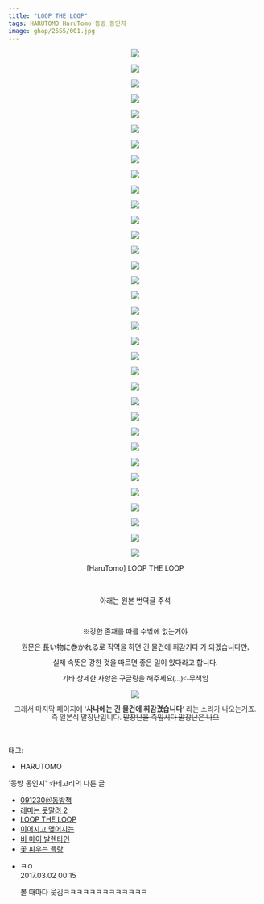 ```yaml
---
title: "LOOP THE LOOP"
tags: HARUTOMO HaruTomo 동방_동인지
image: ghap/2555/001.jpg
---
```

<div class="article">
<p style="text-align: center; clear: none; float: none;"><img src="{{ site.nasurl }}/ghap/2555/001.jpg"/></p>
<p style="text-align: center; clear: none; float: none;"><img src="{{ site.nasurl }}/ghap/2555/002.jpg"/></p>
<p style="text-align: center; clear: none; float: none;"><img src="{{ site.nasurl }}/ghap/2555/003.jpg"/></p>
<p style="text-align: center; clear: none; float: none;"><img src="{{ site.nasurl }}/ghap/2555/004.jpg"/></p>
<p style="text-align: center; clear: none; float: none;"><img src="{{ site.nasurl }}/ghap/2555/005.jpg"/></p>
<p style="text-align: center; clear: none; float: none;"><img src="{{ site.nasurl }}/ghap/2555/006.jpg"/></p>
<p style="text-align: center; clear: none; float: none;"><img src="{{ site.nasurl }}/ghap/2555/007.jpg"/></p>
<p style="text-align: center; clear: none; float: none;"><img src="{{ site.nasurl }}/ghap/2555/008.jpg"/></p>
<p style="text-align: center; clear: none; float: none;"><img src="{{ site.nasurl }}/ghap/2555/009.jpg"/></p>
<p style="text-align: center; clear: none; float: none;"><img src="{{ site.nasurl }}/ghap/2555/010.jpg"/></p>
<p style="text-align: center; clear: none; float: none;"><img src="{{ site.nasurl }}/ghap/2555/011.jpg"/></p>
<p style="text-align: center; clear: none; float: none;"><img src="{{ site.nasurl }}/ghap/2555/012.jpg"/></p>
<p style="text-align: center; clear: none; float: none;"><img src="{{ site.nasurl }}/ghap/2555/013.jpg"/></p>
<p style="text-align: center; clear: none; float: none;"><img src="{{ site.nasurl }}/ghap/2555/014.jpg"/></p>
<p style="text-align: center; clear: none; float: none;"><img src="{{ site.nasurl }}/ghap/2555/015.jpg"/></p>
<p style="text-align: center; clear: none; float: none;"><img src="{{ site.nasurl }}/ghap/2555/016.jpg"/></p>
<p style="text-align: center; clear: none; float: none;"><img src="{{ site.nasurl }}/ghap/2555/017.jpg"/></p>
<p style="text-align: center; clear: none; float: none;"><img src="{{ site.nasurl }}/ghap/2555/018.jpg"/></p>
<p style="text-align: center; clear: none; float: none;"><img src="{{ site.nasurl }}/ghap/2555/019.jpg"/></p>
<p style="text-align: center; clear: none; float: none;"><img src="{{ site.nasurl }}/ghap/2555/020.jpg"/></p>
<p style="text-align: center; clear: none; float: none;"><img src="{{ site.nasurl }}/ghap/2555/021.jpg"/></p>
<p style="text-align: center; clear: none; float: none;"><img src="{{ site.nasurl }}/ghap/2555/022.jpg"/></p>
<p style="text-align: center; clear: none; float: none;"><img src="{{ site.nasurl }}/ghap/2555/023.jpg"/></p>
<p style="text-align: center; clear: none; float: none;"><img src="{{ site.nasurl }}/ghap/2555/024.jpg"/></p>
<p style="text-align: center; clear: none; float: none;"><img src="{{ site.nasurl }}/ghap/2555/025.jpg"/></p>
<p style="text-align: center; clear: none; float: none;"><img src="{{ site.nasurl }}/ghap/2555/026.jpg"/></p>
<p style="text-align: center; clear: none; float: none;"><img src="{{ site.nasurl }}/ghap/2555/027.jpg"/></p>
<p style="text-align: center; clear: none; float: none;"><img src="{{ site.nasurl }}/ghap/2555/028.jpg"/></p>
<p style="text-align: center; clear: none; float: none;"><img src="{{ site.nasurl }}/ghap/2555/029.jpg"/></p>
<p style="text-align: center; clear: none; float: none;"><img src="{{ site.nasurl }}/ghap/2555/030.jpg"/></p>
<p style="text-align: center; clear: none; float: none;"><img src="{{ site.nasurl }}/ghap/2555/031.jpg"/></p>
<p style="text-align: center; clear: none; float: none;"><img src="{{ site.nasurl }}/ghap/2555/032.jpg"/></p>
<p style="text-align: center; clear: none; float: none;"><img src="{{ site.nasurl }}/ghap/2555/033.jpg"/></p>
<p style="text-align: center; clear: none; float: none;"><img src="{{ site.nasurl }}/ghap/2555/034.jpg"/></p>
<p style="text-align: center; clear: none; float: none;">[HaruTomo] LOOP THE LOOP</p>
<p style="text-align: center; clear: none; float: none;"><br/></p>
<p style="text-align: center; clear: none; float: none;">아래는 원본 번역글 주석</p>
<p style="text-align: center; clear: none; float: none;"><br/></p>
<p style="text-align: center; clear: none; float: none; line-height: 1.2;"><span style="font-family: Gulim, 굴림;">※강한 존재를 따를 수밖에 없는거야</span></p>
<p style="text-align: center; clear: none; float: none; line-height: 1.2;"><span style="font-family: Gulim, 굴림;">원문은 長い物に巻かれる로 직역을 하면 긴 물건에 휘감기다 가 되겠습니다만,</span></p>
<p style="text-align: center; clear: none; float: none; line-height: 1.2;"><span style="font-family: Gulim, 굴림;">실제 속뜻은 강한 것을 따르면 좋은 일이 있다라고 합니다.</span></p>
<p style="text-align: center; clear: none; float: none; line-height: 1.2;"><span style="font-family: Gulim, 굴림;">기타 상세한 사항은 구글링을 해주세요(...)&lt;-무책임</span></p>
<p style="text-align: center; clear: none; float: none; line-height: 1.2;"><img src="{{ site.nasurl }}/ghap/2555/035.jpg"/></p>
<p style="text-align: center; clear: none; float: none; line-height: 1.2;"><span style="color: rgb(51, 51, 51); font-family: Gulim, 굴림; text-align: start;">그래서 마지막 페이지에 </span><span style="box-sizing: border-box; color: rgb(51, 51, 51); font-family: Gulim, 굴림; text-align: start; font-weight: bold;">'사나에는 긴 물건에 휘감겼습니다'</span><span style='color: rgb(51, 51, 51); font-family: "Nanum Gothic", sans-serif; text-align: start;'><span style="font-family: Gulim, 굴림;"> </span><span style="font-family: Gulim, 굴림;">라는 소리가 나오는거죠.</span></span><br style='box-sizing: border-box; color: rgb(51, 51, 51); font-family: "Nanum Gothic", sans-serif; text-align: start;'/><span style='color: rgb(51, 51, 51); font-family: "Nanum Gothic", sans-serif; text-align: start;'><span style="font-family: Gulim, 굴림;">즉 일본식 말장난입니다.</span><span style="font-family: Gulim, 굴림;"> </span></span><span style="box-sizing: border-box; color: rgb(51, 51, 51); font-family: Gulim, 굴림; text-align: start; text-decoration: line-through;">말장난을 죽입시다 말장난은 나으</span></p>
<p><br/></p>
</div><div class="tagTrail">
<p>태그: </p>
<ul>
<li>HARUTOMO</li>
</ul>
</div><div class="another">
<p>'동방 동인지' 카테고리의 다른 글</p>
<ul>
<li><a href="/2016-10-12-ghap_2557">091230＠동방책</a></li>
<li><a href="/2016-10-12-ghap_2556">레미는 못말려 2</a></li>
<li><a href="/2016-10-12-ghap_2555">LOOP THE LOOP</a></li>
<li><a href="/2016-10-12-ghap_2554">이어지고 맺어지는</a></li>
<li><a href="/2016-10-12-ghap_2553">비 마이 발렌타인</a></li>
<li><a href="/2016-10-12-ghap_2552">꽃 피우는 플랑</a></li>
</ul>
</div><div class="cb_module cb_fluid">
<div class="cb_wrt cb_profile">
<div class="comment">
<ul>
<li class="cb_thumb_off" id="comment14928798">
<div class="cb_comment_area">
<div class="cb_info_area">
<div class="cb_section">
<span class="cb_nick_name">ㅋㅇ</span>
</div>
<div class="cb_section">
<span class="cb_date">2017.03.02 00:15 </span>
</div>
</div>
<div class="cb_dsc_comment">
<p class="cb_dsc">
											볼 때마다 웃김ㅋㅋㅋㅋㅋㅋㅋㅋㅋㅋㅋㅋㅋ
										</p>
</div>
</div></li>
</ul>
</div>
</div><!-- commentList close -->
</div>